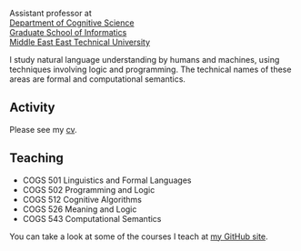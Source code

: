 Assistant professor at   
[Department of Cognitive Science](http://ii.metu.edu.tr/cogs-msc)   
[Graduate School of Informatics](http://ii.metu.edu.tr)   
[Middle East East Technical University](http//www.metu.edu.tr)   

I study natural language understanding by humans and machines,
using techniques involving logic and programming.
The technical names of these areas are formal and computational semantics.

## Activity 

Please see my [cv](files/cv/umutozge-cv.pdf).

## Teaching

* COGS 501 Linguistics and Formal Languages
* COGS 502 Programming and Logic
* COGS 512 Cognitive Algorithms
* COGS 526 Meaning and Logic
* COGS 543 Computational Semantics

You can take a look at some of the courses I teach at [my GitHub site](https://github.com/umutozge/).
